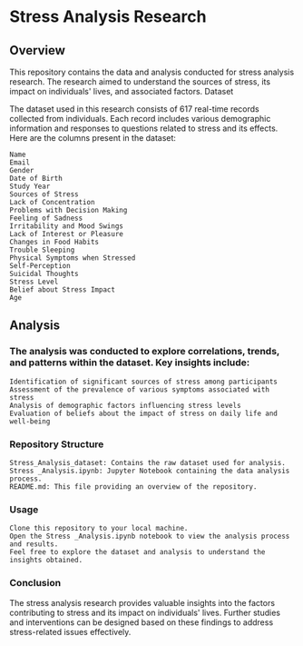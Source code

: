 # Stress Analysis Research
## Overview

This repository contains the data and analysis conducted for stress analysis research. The research aimed to understand the sources of stress, its impact on individuals' lives, and associated factors.
Dataset

The dataset used in this research consists of 617 real-time records collected from individuals. Each record includes various demographic information and responses to questions related to stress and its effects. Here are the columns present in the dataset:

    Name
    Email
    Gender
    Date of Birth
    Study Year
    Sources of Stress
    Lack of Concentration
    Problems with Decision Making
    Feeling of Sadness
    Irritability and Mood Swings
    Lack of Interest or Pleasure
    Changes in Food Habits
    Trouble Sleeping
    Physical Symptoms when Stressed
    Self-Perception
    Suicidal Thoughts
    Stress Level
    Belief about Stress Impact
    Age

## Analysis

### The analysis was conducted to explore correlations, trends, and patterns within the dataset. Key insights include:

    Identification of significant sources of stress among participants
    Assessment of the prevalence of various symptoms associated with stress
    Analysis of demographic factors influencing stress levels
    Evaluation of beliefs about the impact of stress on daily life and well-being

### Repository Structure

    Stress_Analysis_dataset: Contains the raw dataset used for analysis.
    Stress _Analysis.ipynb: Jupyter Notebook containing the data analysis process.
    README.md: This file providing an overview of the repository.
 
### Usage

    Clone this repository to your local machine.
    Open the Stress _Analysis.ipynb notebook to view the analysis process and results.
    Feel free to explore the dataset and analysis to understand the insights obtained.

### Conclusion

The stress analysis research provides valuable insights into the factors contributing to stress and its impact on individuals' lives. Further studies and interventions can be designed based on these findings to address stress-related issues effectively.

